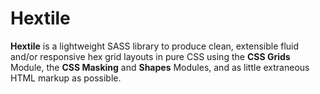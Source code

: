 Hextile
=======

**Hextile** is a lightweight SASS library to produce clean, extensible fluid and/or responsive hex grid layouts in pure CSS using the **CSS Grids** Module, the **CSS Masking** and **Shapes** Modules, and as little extraneous HTML markup as possible.